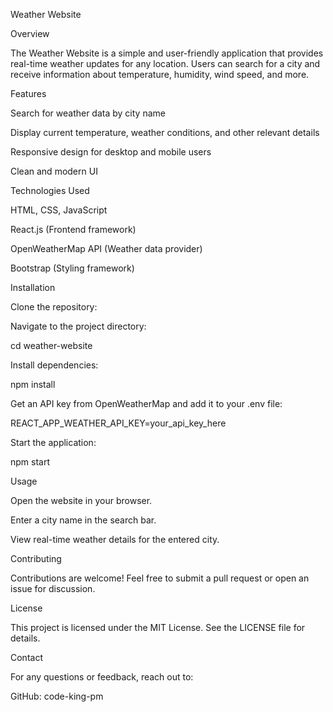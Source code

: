 Weather Website

Overview

The Weather Website is a simple and user-friendly application that provides real-time weather updates for any location. Users can search for a city and receive information about temperature, humidity, wind speed, and more.

Features

Search for weather data by city name

Display current temperature, weather conditions, and other relevant details

Responsive design for desktop and mobile users

Clean and modern UI

Technologies Used

HTML, CSS, JavaScript

React.js (Frontend framework)

OpenWeatherMap API (Weather data provider)

Bootstrap (Styling framework)

Installation

Clone the repository:

Navigate to the project directory:

cd weather-website

Install dependencies:

npm install

Get an API key from OpenWeatherMap and add it to your .env file:

REACT_APP_WEATHER_API_KEY=your_api_key_here

Start the application:

npm start

Usage

Open the website in your browser.

Enter a city name in the search bar.

View real-time weather details for the entered city.

Contributing

Contributions are welcome! Feel free to submit a pull request or open an issue for discussion.

License

This project is licensed under the MIT License. See the LICENSE file for details.

Contact

For any questions or feedback, reach out to:

GitHub: code-king-pm

